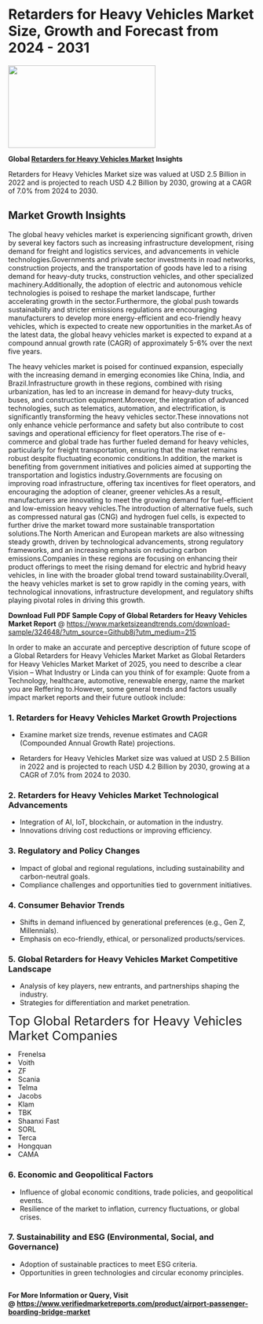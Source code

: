 <H1>Retarders for Heavy Vehicles Market Size, Growth and Forecast from 2024 - 2031</H1><img class="aligncenter size-medium wp-image-584254" src="https://thirdeyenews.in/wp-content/uploads/2024/09/Global-Market-Research-300x168.jpeg" alt="" width="300" height="168" /><p><strong>Global&nbsp;<a href="https://www.marketsizeandtrends.com/download-sample/324648/?utm_source=Github8j?utm_medium=215">Retarders for Heavy Vehicles Market</a> Insights</strong></p><p>Retarders for Heavy Vehicles Market size was valued at USD 2.5 Billion in 2022 and is projected to reach USD 4.2 Billion by 2030, growing at a CAGR of 7.0% from 2024 to 2030.</p><p><h2>Market Growth Insights</h2> <p>The global heavy vehicles market is experiencing significant growth, driven by several key factors such as increasing infrastructure development, rising demand for freight and logistics services, and advancements in vehicle technologies.Governments and private sector investments in road networks, construction projects, and the transportation of goods have led to a rising demand for heavy-duty trucks, construction vehicles, and other specialized machinery.Additionally, the adoption of electric and autonomous vehicle technologies is poised to reshape the market landscape, further accelerating growth in the sector.Furthermore, the global push towards sustainability and stricter emissions regulations are encouraging manufacturers to develop more energy-efficient and eco-friendly heavy vehicles, which is expected to create new opportunities in the market.As of the latest data, the global heavy vehicles market is expected to expand at a compound annual growth rate (CAGR) of approximately 5-6% over the next five years.</p> <p>The heavy vehicles market is poised for continued expansion, especially with the increasing demand in emerging economies like China, India, and Brazil.Infrastructure growth in these regions, combined with rising urbanization, has led to an increase in demand for heavy-duty trucks, buses, and construction equipment.Moreover, the integration of advanced technologies, such as telematics, automation, and electrification, is significantly transforming the heavy vehicles sector.These innovations not only enhance vehicle performance and safety but also contribute to cost savings and operational efficiency for fleet operators.The rise of e-commerce and global trade has further fueled demand for heavy vehicles, particularly for freight transportation, ensuring that the market remains robust despite fluctuating economic conditions.In addition, the market is benefiting from government initiatives and policies aimed at supporting the transportation and logistics industry.Governments are focusing on improving road infrastructure, offering tax incentives for fleet operators, and encouraging the adoption of cleaner, greener vehicles.As a result, manufacturers are innovating to meet the growing demand for fuel-efficient and low-emission heavy vehicles.The introduction of alternative fuels, such as compressed natural gas (CNG) and hydrogen fuel cells, is expected to further drive the market toward more sustainable transportation solutions.The North American and European markets are also witnessing steady growth, driven by technological advancements, strong regulatory frameworks, and an increasing emphasis on reducing carbon emissions.Companies in these regions are focusing on enhancing their product offerings to meet the rising demand for electric and hybrid heavy vehicles, in line with the broader global trend toward sustainability.Overall, the heavy vehicles market is set to grow rapidly in the coming years, with technological innovations, infrastructure development, and regulatory shifts playing pivotal roles in driving this growth.<p><span class=""><strong>Download Full PDF Sample Copy of Global Retarders for Heavy Vehicles Market Report</strong> @ <a href="https://www.marketsizeandtrends.com/download-sample/324648/?utm_source=Github8j?utm_medium=215" target="_blank">https://www.marketsizeandtrends.com/download-sample/324648/?utm_source=Github8j?utm_medium=215</a></span></p><p>In order to make an accurate and perceptive description of future scope of a Global&nbsp;Retarders for Heavy Vehicles Market Market as Global&nbsp;Retarders for Heavy Vehicles Market Market of 2025, you need to describe a clear Vision &ndash; What Industry or Linda can you think of for example: Quote from a Technology, healthcare, automotive, renewable energy, name the market you are Reffering to.However, some general trends and factors usually impact market reports and their future outlook include:</p><h3>1.&nbsp;<strong>Retarders for Heavy Vehicles Market Growth Projections</strong></h3><ul><li>Examine market size trends, revenue estimates and CAGR (Compounded Annual Growth Rate) projections.</li><li><p>Retarders for Heavy Vehicles Market size was valued at USD 2.5 Billion in 2022 and is projected to reach USD 4.2 Billion by 2030, growing at a CAGR of 7.0% from 2024 to 2030.</p></li></ul><h3>2.&nbsp;<strong>Retarders for Heavy Vehicles Market Technological Advancements</strong></h3><ul><li>Integration of AI, IoT, blockchain, or automation in the industry.</li><li>Innovations driving cost reductions or improving efficiency.</li></ul><h3>3.&nbsp;<strong>Regulatory and Policy Changes</strong></h3><ul><li>Impact of global and regional regulations, including sustainability and carbon-neutral goals.</li><li>Compliance challenges and opportunities tied to government initiatives.</li></ul><h3>4.&nbsp;<strong>Consumer Behavior Trends</strong></h3><ul><li>Shifts in demand influenced by generational preferences (e.g., Gen Z, Millennials).</li><li>Emphasis on eco-friendly, ethical, or personalized products/services.</li></ul><h3>5.&nbsp;<strong>Global Retarders for Heavy Vehicles Market Competitive Landscape</strong></h3><ul><li>Analysis of key players, new entrants, and partnerships shaping the industry.</li><li>Strategies for differentiation and market penetration.</li></ul><p data-pm-slice="1 1 []"><span style="color: inherit; font-family: inherit; font-size: 25px;">Top Global Retarders for Heavy Vehicles Market Companies</span></p><div class="" data-test-id=""><p><li>Frenelsa</li><li> Voith</li><li> ZF</li><li> Scania</li><li> Telma</li><li> Jacobs</li><li> Klam</li><li> TBK</li><li> Shaanxi Fast</li><li> SORL</li><li> Terca</li><li> Hongquan</li><li> CAMA</li></p></div><h3>6.&nbsp;<strong>Economic and Geopolitical Factors</strong></h3><ul><li>Influence of global economic conditions, trade policies, and geopolitical events.</li><li>Resilience of the market to inflation, currency fluctuations, or global crises.</li></ul><h3>7.&nbsp;<strong>Sustainability and ESG (Environmental, Social, and Governance)</strong></h3><ul><li>Adoption of sustainable practices to meet ESG criteria.</li><li>Opportunities in green technologies and circular economy principles.</li></ul><h2><strong style="font-size: 14px;">For More Information or Query, Visit @&nbsp;</strong><a style="background-color: #ffffff; font-size: 14px;" href="https://www.marketsizeandtrends.com/report/retarders-for-heavy-vehicles-market/" target="_blank">https://www.verifiedmarketreports.com/product/airport-passenger-boarding-bridge-market</a></h2>